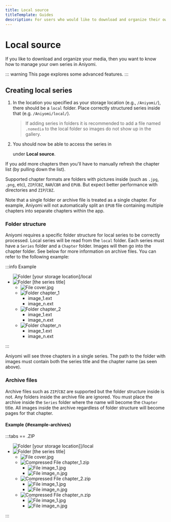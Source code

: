 ```yaml
---
title: Local source
titleTemplate: Guides
description: For users who would like to download and organize their own media.
---
```


# Local source

If you like to download and organize your media, then you want to know how to manage your own series in Aniyomi.

::: warning
This page explores some advanced features.
:::

## Creating local series

1. In the location you specified as your storage location (e.g., `/Aniyomi/`), there should be a `local` folder. Place correctly structured series inside that (e.g. `/Aniyomi/local/`).

    > If adding series in folders it is recommended to add a file named `.nomedia` to the local folder so images do not show up in the gallery.

1. You should now be able to access the series in <nav to="sources"> under **Local source**.

If you add more chapters then you'll have to manually refresh the chapter list (by pulling down the list).

Supported chapter formats are folders with pictures inside (such as `.jpg`, `.png`, etc), `ZIP`/`CBZ`, `RAR`/`CBR` and `EPUB`.
But expect better performance with directories and `ZIP`/`CBZ`.

Note that a single folder or archive file is treated as a single chapter. For example, Aniyomi will not automatically split an `EPUB` file containing multiple chapters into separate chapters within the app.

### Folder structure

Aniyomi requires a specific folder structure for local series to be correctly processed.
Local series will be read from the `local` folder.
Each series must have a `Series` folder and a `Chapter` folder.
Images will then go into the chapter folder.
See below for more information on archive files.
You can refer to the following example:

:::info Example
<div class="tree">
	<ul>
		<img src="/img/folder.svg" alt="Folder" class="tree-icon icon-folder">
		<span class="folder root">[your storage location]/local</span>
		<li>
			<img src="/img/folder.svg" alt="Folder" class="tree-icon icon-folder">
			<span class="folder main">[the series title]</span>
			<ul>
				<li>
					<img src="/img/jpeg.svg" alt="File" class="tree-icon icon-jpeg">
					<span class="file jpg">cover<span class="file-extension">.jpg</span></span>
				</li>
				<li>
					<img src="/img/folder.svg" alt="Folder" class="tree-icon icon-folder">
					<span class="folder">chapter_1</span>
					<ul>
						<li><span class="file">image_1<span class="file-extension">.ext</span></span></li>
						<li><span class="file">image_n<span class="file-extension">.ext</span></span></li>
					</ul>
				</li>
				<li>
					<img src="/img/folder.svg" alt="Folder" class="tree-icon icon-folder">
					<span class="folder">chapter_2</span>
					<ul>
						<li><span class="file">image_1<span class="file-extension">.ext</span></span></li>
						<li><span class="file">image_n<span class="file-extension">.ext</span></span></li>
					</ul>
				</li>
				<li>
					<img src="/img/folder.svg" alt="Folder" class="tree-icon icon-folder">
					<span class="folder">chapter_n</span>
					<ul>
						<li><span class="file">image_1<span class="file-extension">.ext</span></span></li>
						<li><span class="file">image_n<span class="file-extension">.ext</span></span></li>
					</ul>
				</li>
			</ul>
		</li>
	</ul>
</div>
:::

Aniyomi will see three chapters in a single series.
The path to the folder with images must contain both the series title and the chapter name (as seen above).

### Archive files

Archive files such as `ZIP`/`CBZ` are supported but the folder structure inside is not.
Any folders inside the archive file are ignored.
You must place the archive inside the `Series` folder where the name will become the `Chapter` title.
All images inside the archive regardless of folder structure will become pages for that chapter.

#### Example {#example-archives}

:::tabs
== .ZIP
<div class="tree">
	<ul>
		<img src="/img/folder.svg" alt="Folder" class="tree-icon icon-folder">
		<span class="folder root">[your storage location]]/local</span>
		<li>
			<img src="/img/folder.svg" alt="Folder" class="tree-icon icon-folder">
			<span class="folder main">[the series title]</span>
			<ul>
				<li>
					<img src="/img/jpeg.svg" alt="File" class="tree-icon icon-jpeg">
					<span class="file jpg">cover<span class="file-extension">.jpg</span></span>
				</li>
				<li>
					<img src="/img/zip.svg" alt="Compressed File" class="tree-icon icon-zip">
					<span class="file zip">chapter_1<span class="file-extension">.zip</span></span>
					<ul>
						<li>
							<img src="/img/jpeg.svg" alt="File" class="tree-icon icon-jpeg">
							<span class="file jpg">image_1<span class="file-extension">.jpg</span></span>
						</li>
						<li>
							<img src="/img/jpeg.svg" alt="File" class="tree-icon icon-jpeg">
							<span class="file jpg">image_n<span class="file-extension">.jpg</span></span>
						</li>
					</ul>
				</li>
				<li>
					<img src="/img/zip.svg" alt="Compressed File" class="tree-icon icon-zip">
					<span class="file zip">chapter_2<span class="file-extension">.zip</span></span>
					<ul>
						<li>
							<img src="/img/jpeg.svg" alt="File" class="tree-icon icon-jpeg">
							<span class="file jpg">image_1<span class="file-extension">.jpg</span></span>
						</li>
						<li>
							<img src="/img/jpeg.svg" alt="File" class="tree-icon icon-jpeg">
							<span class="file jpg">image_n<span class="file-extension">.jpg</span></span>
						</li>
					</ul>
				</li>
				<li>
					<img src="/img/zip.svg" alt="Compressed File" class="tree-icon icon-zip">
					<span class="file zip">chapter_n<span class="file-extension">.zip</span></span>
					<ul>
						<li>
							<img src="/img/jpeg.svg" alt="File" class="tree-icon icon-jpeg">
							<span class="file jpg">image_1<span class="file-extension">.jpg</span></span>
						</li>
						<li>
							<img src="/img/jpeg.svg" alt="File" class="tree-icon icon-jpeg">
							<span class="file jpg">image_n<span class="file-extension">.jpg</span></span>
						</li>
					</ul>
				</li>
			</ul>
		</li>
	</ul>
</div>
:::

<style scoped>
	@import "../../../.vitepress/theme/styles/tree.styl"
</style>
